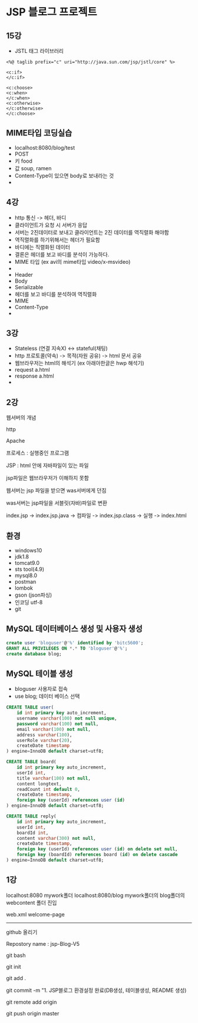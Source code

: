 # JSP 블로그 프로젝트

## 15강
- JSTL 태그 라이브러리
```
<%@ taglib prefix="c" uri="http://java.sun.com/jsp/jstl/core" %>

<c:if>
</c:if>

<c:choose>
<c:when>
</c:when>
<c:otherwise>
</c:otherwise>
</c:choose>
```

## MIME타입 코딩실습
- localhost:8080/blog/test
- POST
- 키 food
- 값 soup, ramen
- Content-Type이 있으면 body로 보내라는 것
- 

## 4강
- http 통신 -> 헤더, 바디
- 클라이언트가 요청 시 서버가 응답
- 서버는 2진데이터로 보내고 클라이언트는 2진 데이터를 역직렬화 해야함
- 역직렬화를 하기위해서는 헤더가 필요함
- 바디에는 직렬화된 데이터
- 결론은 헤더를 보고 바디를 분석이 가능하다.
- MIME 타입 (ex avi의 mime타입 video/x-msvideo)
- 
- Header
- Body
- Serializable
- 헤더를 보고 바디를 분석하여 역직렬화
- MIME
- Content-Type
- 

## 3강

- Stateless (연결 지속X)  <-> stateful(채팅)
- http 프로토콜(약속) -> 목적(자원 공유) -> html 문서 공유
- 웹브라우저는 html의 해석기 (ex 아래아한글은 hwp 해석기)
- request a.html
- response a.html
- 







## 2강
웹서버의 개념

http

Apache

프로세스 : 실행중인 프로그램

JSP : html 안에 자바파일이 있는 파일

jsp파일은 웹브라우저가 이해하지 못함

웹서버는 jsp 파일을 받으면 was서버에게 던짐

was서버는 jsp파일을 서블릿(자바)파일로 변환

index.jsp -> index.jsp.java -> 컴파일 -> index.jsp.class -> 실행 -> index.html






## 환경

- windows10
- jdk1.8
- tomcat9.0
- sts tool(4.9)
- mysql8.0
- postman
- lombok
- gson (json파싱)
- 인코딩 utf-8
- git

## MySQL 데이터베이스 생성 및 사용자 생성

```sql
create user 'bloguser'@'%' identified by 'bitc5600';
GRANT ALL PRIVILEGES ON *.* TO 'bloguser'@'%';
create database blog;
```

## MySQL 테이블 생성

- bloguser 사용자로 접속
- use blog; 데이터 베이스 선택

```sql
CREATE TABLE user(
    id int primary key auto_increment,
    username varchar(100) not null unique,
    password varchar(100) not null,
    email varchar(100) not null,
    address varchar(100),
    userRole varchar(20),
    createDate timestamp
) engine=InnoDB default charset=utf8;

CREATE TABLE board(
    id int primary key auto_increment,
    userId int,
    title varchar(100) not null,
    content longtext,
    readCount int default 0,
    createDate timestamp,
    foreign key (userId) references user (id)
) engine=InnoDB default charset=utf8;

CREATE TABLE reply(
    id int primary key auto_increment,
    userId int,
    boardId int,
    content varchar(300) not null,
    createDate timestamp,
    foreign key (userId) references user (id) on delete set null,
    foreign key (boardId) references board (id) on delete cascade
) engine=InnoDB default charset=utf8;
```


## 1강

localhost:8080 mywork폴더
localhost:8080/blog mywork폴더의 blog폴더의 webcontent 폴더 진입

web.xml 
welcome-page

--------------------------------------------------------------------------

github 올리기

Repostory name : jsp-Blog-V5

git bash

git init

git add .

git commit -m "1. JSP블로그 환경설정 완료(DB생성, 테이블생성, README 생성)

git remote add origin 

git push origin master


